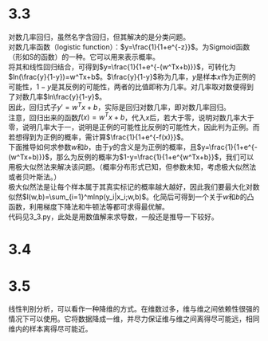 # 3.3
对数几率回归，虽然名字含回归，但其解决的是分类问题。  
对数几率函数（logistic function）：$y=\frac{1}{1+e^{-z}}$。为Sigmoid函数（形如S的函数）的一种。它可以用来表示概率。  
将其和线性回归结合，可得到$y=\frac{1}{1+e^{-(w^Tx+b)}}$，可转化为$ln(\frac{y}{1-y})=w^Tx+b$。$\frac{y}{1-y}$称为几率，$y$是样本$x$作为正例的可能性，$1-y$是其反例的可能性，两者的比值即称为几率。对几率取对数便得到了对数几率$ln\frac{y}{1-y}$。  
因此，回归式子$y'=w^Tx+b$，实际是回归对数几率，即对数几率回归。  
注意，回归出来的函数$f(x)=w^Tx+b$，代入$x$后，若大于零，说明对数几率大于零，说明几率大于一，说明是正例的可能性比反例的可能性大，因此判为正例。而若想得到为正例的概率，需计算$\frac{1}{1+e^{-f(x)}}$。  
下面推导如何求参数$w$和$b$，由于$y$的含义是为正例的概率，且$y=\frac{1}{1+e^{-(w^Tx+b)}}$，那么为反例的概率为$1-y=\frac{1}{1+e^{w^Tx+b}}$，我们可以用极大似然法来解决该问题。（概率分布形式已知，但参数未知，考虑极大似然法或者贝叶斯法。）   
极大似然法是让每个样本属于其真实标记的概率越大越好，因此我们要最大化对数似然$l(w,b)=\sum_{i=1}^mlnp(y_i|x_i;w,b)$。化简后可得到一个关于$w$和$b$的凸函数，利用梯度下降法和牛顿法等都可求得最优解。  
代码见3_3.py，此处是用数值解来求导数，一般还是推导一下较好。
# 3.4
# 3.5
线性判别分析，可以看作一种降维的方式。在维数过多，维与维之间依赖性很强的情况下可以使用。它将数据降成一维，并尽力保证维与维之间离得尽可能远，相同维内的样本离得尽可能近。  

